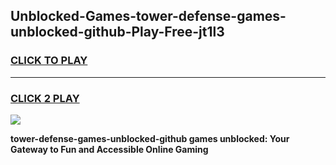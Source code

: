 
## Unblocked-Games-tower-defense-games-unblocked-github-Play-Free-jt1l3
<h3>
<a href="https://premium76.site?title=tower-defense-games-unblocked-github&ref=17A">CLICK TO PLAY</a></h3>
<hr>

<h3>
<a href="https://premium76.site?title=tower-defense-games-unblocked-github&ref=17A">CLICK 2 PLAY</a>
  
</h3>

<a href="https://premium76.site?title=tower-defense-games-unblocked-github&ref=17A"><img src="https://clearcache.store/games.png"></a>


**tower-defense-games-unblocked-github games unblocked: Your Gateway to Fun and Accessible Online Gaming**
